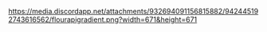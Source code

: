https://media.discordapp.net/attachments/932694091156815882/942445192743616562/flourapigradient.png?width=671&height=671
